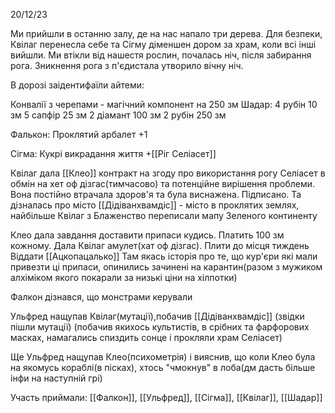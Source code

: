 
20/12/23

Ми прийшли в останню залу, де на нас напало три дерева. Для безпеки, Квілаг перенесла себе та Сігму діменшен дором за храм, коли всі інші вийшли. Ми втікли від нашестя рослин, почалась ніч, після забирання рога. Зникнення рога з п'єдистала утворило вічну ніч.

В дорозі заідентифаїли айтеми:

Конвалії з черепами - магічний компонент на 250 зм
Шадар: 
4 рубін 10 зм 
5 сапфір 25 зм 
2 діамант 100 зм 
2 рубін 250 зм

Фалькон:
Проклятий арбалет +1

Сігма:
Кукрі викрадання життя
+[[Ріг Селіасет]]

Квілаг дала [[Клео]] контракт на згоду про використання рогу Селіасет в обмін на хет оф дізгас(тимчасово) та потенційне вирішення проблеми. Вона постійно втрачала здоров'я та була виснажена. Підписано.
Та дізналась про місто [[Дідіванхвамдіс]] - місто в проклятих землях, найбільше
Квілаг з Блаженство переписали мапу Зеленого континенту


Клео дала завдання доставити припаси кудись. Платить 100 зм кожному.
Дала Квілаг амулет(хат оф дізгас). 
Плити до місця тиждень
Віддати [[Ацкопацалько]] 
Там якась історія про те, що кур'єри які мали привезти ці припаси, опинились зачинені на карантин(разом з мужиком алхіміком якого покарали за низькі ціни на хілпотки)

Фалкон дізнався, що монстрами керували

Ульфред нащупав Квілаг(мутації),побачив [[Дідіванхвамдіс]] (звідки пішли мутації) (побачив якихось культистів, в срібних та фарфорових масках, намагались спиздить сонце і прокляли храм Селіасет)


Ще Ульфред нащупав Клео(психометрія) і вияснив, що коли Клео була на якомусь кораблі(в пісках), хтось "чмокнув" в лоба(дм дасть більше інфи на наступній грі)

Участь приймали: [[Фалкон]], [[Ульфред]], [[Сігма]], [[Квілаг]], [[Шадар]]